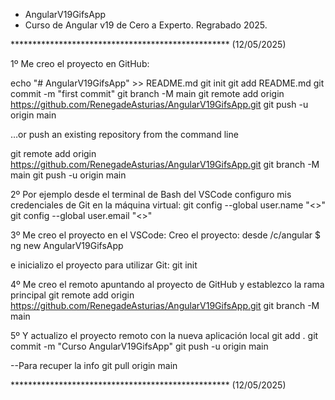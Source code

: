 
* AngularV19GifsApp
* Curso de Angular v19 de Cero a Experto. Regrabado 2025.

************************************************** (12/05/2025)

1º Me creo el proyecto en GitHub: 

echo "# AngularV19GifsApp" >> README.md
git init
git add README.md
git commit -m "first commit"
git branch -M main
git remote add origin https://github.com/RenegadeAsturias/AngularV19GifsApp.git
git push -u origin main

…or push an existing repository from the command line

git remote add origin https://github.com/RenegadeAsturias/AngularV19GifsApp.git
git branch -M main
git push -u origin main


2º Por ejemplo desde el terminal de Bash del VSCode configuro mis credenciales de Git en la máquina virtual:
git config --global user.name "<>" 
git config --global user.email "<>"

3º Me creo el proyecto en el VSCode:
Creo el proyecto: desde /c/angular
$ ng new AngularV19GifsApp

e inicializo el proyecto para utilizar Git: git init

4º Me creo el remoto apuntando al proyecto de GitHub y establezco la rama principal 
git remote add origin https://github.com/RenegadeAsturias/AngularV19GifsApp.git
git branch -M main

5º Y actualizo el proyecto remoto con la nueva aplicación local
git add . 
git commit -m "Curso AngularV19GifsApp" 
git push -u origin main

--Para recuper la info git pull origin main

************************************************** (12/05/2025)

